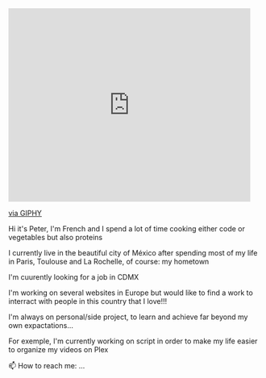 <iframe src="https://giphy.com/embed/EK24OWrJSy1GkkNu0y" width="480" height="384" frameBorder="0" class="giphy-embed" allowFullScreen></iframe><p><a href="https://giphy.com/gifs/hello-hi-greetings-EK24OWrJSy1GkkNu0y">via GIPHY</a></p>


<p>Hi it's Peter, I'm French and I spend a lot of time cooking either code or vegetables but also proteins</p>

<p>I currently live in the beautiful city of México after spending most of my life in Paris, Toulouse and La Rochelle, of course: my hometown</p>

<p>I'm cuurently looking for a job in CDMX</p>

<p>I'm working on several websites in Europe but would like to find a work to interract with people in this country that I love!!!</p>

<p>I'm always on personal/side project, to learn and achieve far beyond my own expactations...</p>

<p>For exemple, I'm currently working on script in order to make my life easier to organize my videos on Plex</p>

📫 How to reach me: ...

<!--
**peterViou/peterViou** is a ✨ _special_ ✨ repository because its `README.md` (this file) appears on your GitHub profile.

Here are some ideas to get you started:

- 🔭 I’m currently working on ...
- 🌱 I’m currently learning ...
- 👯 I’m looking to collaborate on ...
- 🤔 I’m looking for help with ...
- 💬 Ask me about ...
- 📫 How to reach me: ...
- 😄 Pronouns: ...
- ⚡ Fun fact: ...
-->
